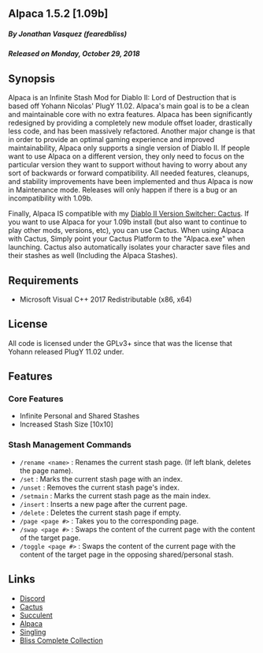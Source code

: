 ## Alpaca 1.5.2 [1.09b]
##### By Jonathan Vasquez (fearedbliss)
##### Released on Monday, October 29, 2018

## Synopsis

Alpaca is an Infinite Stash Mod for Diablo II: Lord of Destruction
that is based off Yohann Nicolas' PlugY 11.02. Alpaca's main goal is to be
a clean and maintainable core with no extra features. Alpaca has been
significantly redesigned by providing a completely new module offset loader,
drastically less code, and has been massively refactored. Another major change
is that in order to provide an optimal gaming experience and improved maintainability,
Alpaca only supports a single version of Diablo II. If people want to use Alpaca on a
different version, they only need to focus on the particular version they want to
support without having to worry about any sort of backwards or forward compatibility.
All needed features, cleanups, and stability improvements have been implemented and
thus Alpaca is now in Maintenance mode. Releases will only happen if there is a bug
or an incompatibility with 1.09b.

Finally, Alpaca IS compatible with my [Diablo II Version Switcher: Cactus](https://github.com/fearedbliss/Cactus).
If you want to use Alpaca for your 1.09b install (but also want to continue to play
other mods, versions, etc), you can use Cactus. When using Alpaca with Cactus,
Simply point your Cactus Platform to the "Alpaca.exe" when launching. Cactus also
automatically isolates your character save files and their stashes as well
(Including the Alpaca Stashes).

## Requirements

- Microsoft Visual C++ 2017 Redistributable (x86, x64)

## License

All code is licensed under the GPLv3+ since that was the license that Yohann released PlugY 11.02 under.

## Features

### Core Features

- Infinite Personal and Shared Stashes
- Increased Stash Size [10x10]

### Stash Management Commands

- `/rename <name>` : Renames the current stash page. (If left blank, deletes the page name).
- `/set` : Marks the current stash page with an index.
- `/unset` : Removes the current stash page's index.
- `/setmain` : Marks the current stash page as the main index.
- `/insert` : Inserts a new page after the current page.
- `/delete` : Deletes the current stash page if empty.
- `/page <page #>` : Takes you to the corresponding page.
- `/swap <page #>` : Swaps the content of the current page with the content of the target page.
- `/toggle <page #>` : Swaps the content of the current page with the content of
                       the target page in the opposing shared/personal stash.

## Links

- [Discord](https://discord.gg/B59qDKy)
- [Cactus](https://github.com/fearedbliss/Cactus)
- [Succulent](https://github.com/fearedbliss/Succulent)
- [Alpaca](https://github.com/fearedbliss/Alpaca)
- [Singling](https://github.com/fearedbliss/Singling)
- [Bliss Complete Collection](https://xyinn.org/diablo/Bliss_Complete_Collection.7z)
